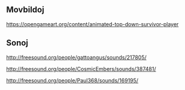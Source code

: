 ## Movbildoj

https://opengameart.org/content/animated-top-down-survivor-player

## Sonoj

http://freesound.org/people/gattoangus/sounds/217805/

http://freesound.org/people/CosmicEmbers/sounds/387481/

http://freesound.org/people/Paul368/sounds/169195/
